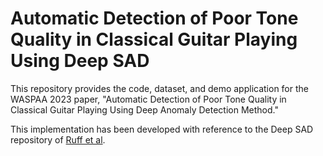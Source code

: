 # Automatic Detection of Poor Tone Quality in Classical Guitar Playing Using Deep SAD

This repository provides the code, dataset, and demo application for the WASPAA 2023 paper, "Automatic Detection of Poor Tone Quality in Classical Guitar Playing Using Deep Anomaly Detection Method."

This implementation has been developed with reference to the Deep SAD repository of [Ruff et al](https://github.com/lukasruff/Deep-SAD-PyTorch).
